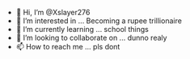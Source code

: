 - 👋 Hi, I’m @Xslayer276
- 👀 I’m interested in ... Becoming a rupee trillionaire
- 🌱 I’m currently learning ...  school things
- 💞️ I’m looking to collaborate on ... dunno realy
- 📫 How to reach me ... pls dont

<!---
Xslayer276/Xslayer276 is a ✨ special ✨ repository because its `README.md` (this file) appears on your GitHub profile.
You can click the Preview link to take a look at your changes.
--->
